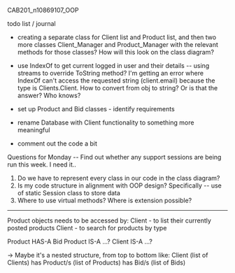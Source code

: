 CAB201_n10869107_OOP

todo list / journal

* creating a separate class for Client list and Product list, and then two more classes Client_Manager and Product_Manager with the relevant methods for those classes? How will this look on the class diagram? 

* use IndexOf to get current logged in user and their details
-- using streams to override ToString method? 
I'm getting an error where IndexOf can't access the requested string (client.email) because the type is Clients.Client. How to convert from obj to string? Or is that the answer? Who knows? 

* set up Product and Bid classes - identify requirements
* rename Database with Client functionality to something more meaningful
* comment out the code a bit 

Questions for Monday
-- Find out whether any support sessions are being run this week. I need it..

1. Do we have to represent every class in our code in the class diagram? 
2. Is my code structure in alignment with OOP design? Specifically -- use of static Session class to store data
3. Where to use virtual methods? Where is extension possible? 

-------

Product objects needs to be accessed by: 
Client - to list their currently posted products
Client - to search for products by type

Product HAS-A Bid
Product IS-A ...?
Client IS-A ...? 

-> Maybe it's a nested structure, from top to bottom like: 
Client (list of Clients) 
has
Product/s (list of Products)
has
Bid/s (list of Bids)

